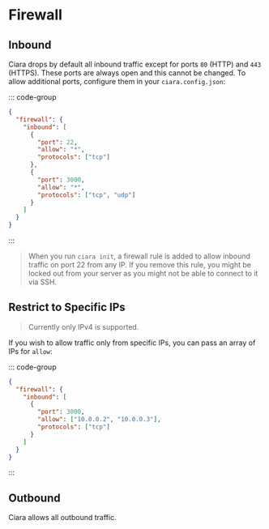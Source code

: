 # Firewall

## Inbound

Ciara drops by default all inbound traffic except for ports `80` (HTTP) and `443` (HTTPS). These ports are always open and this cannot be changed. To allow additional ports, configure them in your `ciara.config.json`:

::: code-group
```json [ciara.config.json]
{
  "firewall": {
    "inbound": [
      {
        "port": 22,
        "allow": "*",
        "protocols": ["tcp"]
      },
      {
        "port": 3000,
        "allow": "*",
        "protocols": ["tcp", "udp"]
      }
    ]
  }
}
```
:::

> <Badge type="warning" text="Important" /> When you run `ciara init`, a firewall rule is added to allow inbound traffic on port 22 from any IP. If you remove this rule, you might be locked out from your server as you might not be able to connect to it via SSH.

## Restrict to Specific IPs

> Currently only IPv4 is supported.

If you wish to allow traffic only from specific IPs, you can pass an array of IPs for `allow`:

::: code-group
```json [ciara.config.json]
{
  "firewall": {
    "inbound": [
      {
        "port": 3000,
        "allow": ["10.0.0.2", "10.0.0.3"],
        "protocols": ["tcp"]
      }
    ]
  }
}
```
:::

## Outbound

Ciara allows all outbound traffic.
